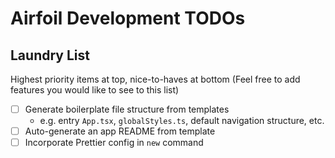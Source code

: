 # Airfoil Development TODOs

## Laundry List

Highest priority items at top, nice-to-haves at bottom
(Feel free to add features you would like to see to this list)

- [ ] Generate boilerplate file structure from templates
  - e.g. entry `App.tsx`, `globalStyles.ts`, default navigation structure, etc.
- [ ] Auto-generate an app README from template
- [ ] Incorporate Prettier config in `new` command
